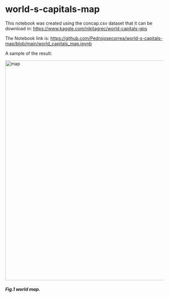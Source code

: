 # world-s-capitals-map

This notebook was created using the concap.csv dataset that it can be download in: 
https://www.kaggle.com/nikitagrec/world-capitals-gps

The Notebook link is: 
https://github.com/Pedrojosecorrea/world-s-capitals-map/blob/main/world_capitals_map.ipynb

A sample of the result:

<img src="./images/map_capital.gif" alt="map" width="900" height="700" />

##### Fig.1  world map.
